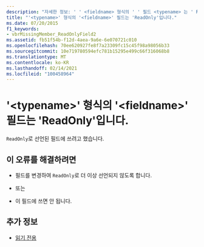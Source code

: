 ```yaml
---
description: "자세한 정보: ' ' <fieldname> 형식의 ' ' 필드 <typename> 는 ' ReadOnly '입니다."
title: "'<typename>' 형식의 '<fieldname>' 필드는 'ReadOnly'입니다."
ms.date: 07/20/2015
f1_keywords:
- vbrMissingMember_ReadOnlyField2
ms.assetid: fb51f54b-f12d-4aea-9a6e-6e070721c010
ms.openlocfilehash: 70ee620927fe8f7a23309fc15c45f98a98056b33
ms.sourcegitcommit: 10e719780594efc781b15295e499c66f316068b8
ms.translationtype: MT
ms.contentlocale: ko-KR
ms.lasthandoff: 02/14/2021
ms.locfileid: "100458964"
---
```

# <a name="field-fieldname-of-type-typename-is-readonly"></a>'\<typename>' 형식의 '\<fieldname>' 필드는 'ReadOnly'입니다.

`ReadOnly`로 선언된 필드에 쓰려고 했습니다.  
  
## <a name="to-correct-this-error"></a>이 오류를 해결하려면  
  
- 필드를 변경하여 `ReadOnly`로 더 이상 선언되지 않도록 합니다.  
  
- 또는  
  
- 이 필드에 쓰면 안 됩니다.  
  
## <a name="see-also"></a>추가 정보

- [읽기 전용](../language-reference/modifiers/readonly.md)
